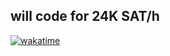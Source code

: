 
<!-- | Up for                    | Activity      |
| ------------------------- | ------------- |
| Web/AI/Scripting        | <img src="https://wakatime.com/share/@ruvasqm/53cdc809-62fe-41a8-8a17-4e18a9818db8.svg" width="400" height="400" />  |
-->
## will code for 24K SAT/h
<!-- https://wakatime.com/insights/animated/days.gif -->
[![wakatime](https://wakatime.com/share/@ruvasqm/260708d9-e1bf-446f-8b0c-10756b463e88.svg)](https://wakatime.com/share/@ruvasqm/260708d9-e1bf-446f-8b0c-10756b463e88.svg)
<!-- [![wakatime](https://wakatime.com/share/@ruvasqm/53cdc809-62fe-41a8-8a17-4e18a9818db8.svg)](https://wakatime.com/share/@ruvasqm/53cdc809-62fe-41a8-8a17-4e18a9818db8.svg) -->
<!--
**ruvasqm/ruvasqm** is a ✨ _special_ ✨ repository because its `README.md` (this file) appears on your GitHub profile.

Here are some ideas to get you started:

- 🔭 I’m currently working on ...
- 🌱 I’m currently learning ...
- 👯 I’m looking to collaborate on ...
- 🤔 I’m looking for help with ...
- 💬 Ask me about ...
- 📫 How to reach me: ...
- 😄 Pronouns: ...
- ⚡ Fun fact: ...
-->
